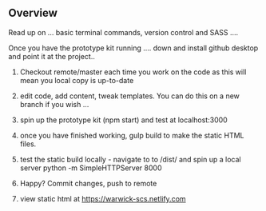 ## Overview

Read up on ... basic terminal commands, version control and SASS ....

Once you have the prototype kit running .... down and install github desktop and point it at the project..

1. Checkout remote/master each time you work on the code as this will mean you local copy is up-to-date

2. edit code, add content, tweak templates. You can do this on a new branch if you wish ...

3. spin up the prototype kit (npm start) and test at localhost:3000

4. once you have finished working, gulp build to make the static HTML files.

5. test the static build locally - navigate to to /dist/ and spin up a local server python -m SimpleHTTPServer 8000

6. Happy? Commit changes, push to remote

7. view static html at https://warwick-scs.netlify.com
